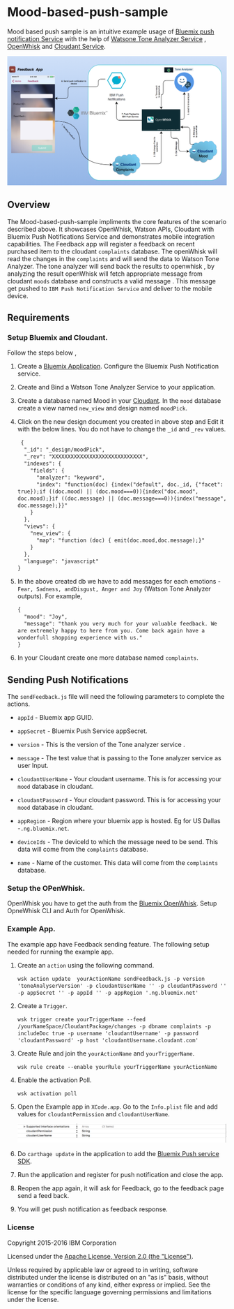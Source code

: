 Mood-based-push-sample
===========================================

 Mood based push sample is an intuitive example usage of [Bluemix push notification Service](https://console.ng.bluemix.net/docs/services/mobilepush/index.html?pos=2) with the help of [Watsone Tone Analyzer Service](http://www.ibm.com/smarterplanet/us/en/ibmwatson/developercloud/tone-analyzer.html) , [OpenWhisk](https://developer.ibm.com/open/openwhisk/) and [Cloudant Service](https://cloudant.com/). 


   ![Alt text](images/flowchart.png?raw=true "Optional Title")

## Overview
 
The Mood-based-push-sample impliments the core features of the scenario described above. It showcases OpenWhisk, Watson APIs, Cloudant with Bluemix Push Notifications Service and demonstrates mobile integration capabilities. The Feedback app will register a feedback on recent purchased item to the cloudant `complaints` database. The openWhisk will read the changes in the `complaints` and will send the data to Watson Tone Analyzer. The tone analyzer will send back the results to openwhisk , by analyzing the result openWhisk will fetch appropriate message from cloudant `moods` database and constructs a valid message . This message get pushed to `IBM Push Notification Service` and deliver to the mobile device.
 

## Requirements

### Setup Bluemix and Cloudant.

Follow the steps below ,

 1. Create a [Bluemix Application](http://console.ng.bluemix.net). Configure the Bluemix Push Notification service.

 2. Create and Bind a Watson Tone Analyzer Service to your application.

 3. Create a database named Mood in your [Cloudant](https://cloudant.com/). In the `mood` database create a view named `new_view` and design named `moodPick`.

 4. Click on the new design document you created in above step and Edit it with the below lines. You do not have to change the `_id` and `_rev` values.

	```
	 {
	  "_id": "_design/moodPick",
	  "_rev": "XXXXXXXXXXXXXXXXXXXXXXXXXXXXX",
	  "indexes": {
	    "fields": {
	      "analyzer": "keyword",
	      "index": "function(doc) {index("default", doc._id, {"facet": true});if ((doc.mood) || (doc.mood===0)){index("doc.mood", doc.mood);}if ((doc.message) || (doc.message===0)){index("message", doc.message);}}"
	    }
	  },
	  "views": {
	    "new_view": {
	      "map": "function (doc) { emit(doc.mood,doc.message);}"
	    }
	  },
	  "language": "javascript"
	}
	
    ```

 5. In the above created db we have to add messages for each emotions - `Fear, Sadness, andDisgust, Anger and Joy` (Watson Tone Analyzer outputs). For example,

	```
	{
	  "mood": "Joy",
	  "message": "thank you very much for your valuable feedback. We are extremely happy to here from you. Come back again have a wonderfull shopping experience with us."
	}
	```
6. In your Cloudant create one more database named `complaints`.


## Sending Push Notifications

  The `sendFeedback.js` file will need the following parameters to complete the actions. 

- `appId` - Bluemix app GUID.

- `appSecret` - Bluemix Push Service appSecret.

- `version` - This is the version of the Tone analyzer service .

- `message` - The test value that is passing to the Tone analyzer service as user Input.

- `cloudantUserName` - Your cloudant username. This is for accessing your `mood` database in cloudant.

- `cloudantPassword` - Your cloudant password. This is for accessing your `mood` database in cloudant.

- `appRegion` - Region where your bluemix app is hosted. Eg for US Dallas -`.ng.bluemix.net`.

- `deviceIds` - The deviceId to which the message need to be send. This data will come from the `complaints` database.
- `name` - Name of the customer. This data will come from the `complaints` database.


### Setup the OPenWhisk.

OpenWhisk you have to get the auth from the [Bluemix OpenWhisk](https://new-console.ng.bluemix.net/openwhisk/cli). Setup OpneWhisk CLI and Auth for OpenWhisk.

### Example App.

  The example app have Feedback sending feature. The following setup needed for running the example app.


1. Create an `action` using the following command.

	``` 
	wsk action update  yourActionName sendFeedback.js -p version 'toneAnalyserVersion' -p cloudantUserName '' -p cloudantPassword '' -p appSecret '' -p appId '' -p appRegion '.ng.bluemix.net' 
	```

2. Create a `Trigger`.

	```
	wsk trigger create yourTriggerName --feed /yourNameSpace/CloudantPackage/changes -p dbname complaints -p includeDoc true -p username 'cloudantUsername' -p password 'cloudantPassword' -p host 'cloudantUsername.cloudant.com'
	```
3. Create Rule and join the `yourActionName` and `yourTriggerName`.

	```
	wsk rule create --enable yourRule yourTriggerName yourActionName
	```
4. Enable the activation Poll.

	```
	wsk activation poll
	```
5. Open the Example app in `XCode.app`. Go to the `Info.plist` file and add values for `cloudantPermission` and `cloudantUserName`. 
    
    ![Alt text](images/plist.png?raw=true "Optional Title")

6. Do `carthage update` in the application to add the [Bluemix Push service SDK](https://github.com/ibm-bluemix-mobile-services/bms-clientsdk-swift-push).

7. Run the application and register for push notification and close the app.

8. Reopen the app again, it will ask for Feedback, go to the feedback page send a feed back.

9. You will get push notification as feedback response. 


### License

Copyright 2015-2016 IBM Corporation

Licensed under the [Apache License, Version 2.0 (the "License")](http://www.apache.org/licenses/LICENSE-2.0.html).

Unless required by applicable law or agreed to in writing, software distributed under the license is distributed on an "as is" basis, without warranties or conditions of any kind, either express or implied. See the license for the specific language governing permissions and limitations under the license.










